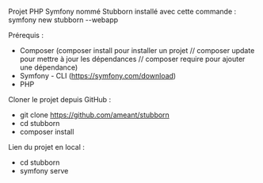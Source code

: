 Projet PHP Symfony nommé Stubborn installé avec cette commande : symfony new stubborn --webapp


Prérequis :
- Composer (composer install pour installer un projet // composer update pour mettre à jour les dépendances // composer require pour ajouter une dépendance)
- Symfony - CLI (https://symfony.com/download)
- PHP


Cloner le projet depuis GitHub :
- git clone https://github.com/ameant/stubborn
- cd stubborn
- composer install


Lien du projet en local :
- cd stubborn
- symfony serve
